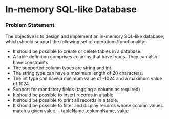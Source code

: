 # In-memory SQL-like Database
### Problem Statement
The objective is to design and implement an in-memory SQL-like database, which should support the following set of operations/functionality:
- It should be possible to create or delete tables in a database.
- A table definition comprises columns that have types. They can also have constraints
- The supported column types are string and int.
- The string type can have a maximum length of 20 characters.
- The int type can have a minimum value of -1024 and a maximum value of 1024.
- Support for mandatory fields (tagging a column as required)
- It should be possible to insert records in a table.
- It should be possible to print all records in a table.
- It should be possible to filter and display records whose column values match a given value.     – tableName ,columnName, value


